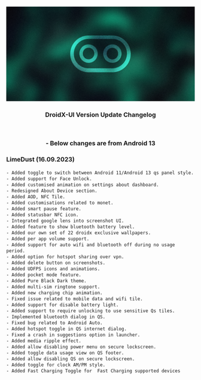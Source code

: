 ![Changelog](https://raw.githubusercontent.com/DroidX-UI-Devices/Official_Devices/13/banners/latest.png)
<h3 align="center"> DroidX-UI Version Update Changelog </h3> 

<br>
<h3 align="center">- Below changes are from Android 13 </h3> 

### LimeDust (16.09.2023)
```
- Added toggle to switch between Android 11/Android 13 qs panel style. 
- Added support for Face Unlock. 
- Added customised animation on settings about dashboard.
- Redesigned About Device section.
- Added AOD, NFC Tile. 
- Added customisations related to monet. 
- Added smart pause feature. 
- Added statusbar NFC icon. 
- Integrated google lens into screenshot UI. 
- Added feature to show bluetooth battery level. 
- Added our own set of 22 droidx exclusive wallpapers. 
- Added per app volume support. 
- Added support for auto wifi and bluetooth off during no usage period. 
- Added option for hotspot sharing over vpn. 
- Added delete button on screenshots. 
- Added UDFPS icons and animations.
- Added pocket mode feature.
- Added Pure Black Dark theme. 
- Added multi-sim ringtone support.
- Added new charging chip animation. 
- Fixed issue related to mobile data and wifi tile. 
- Added support for disable battery light. 
- Added support to require unlocking to use sensitive Qs tiles. 
- Implemented bluetooth dialog in QS. 
- Fixed bug related to Android Auto. 
- Added hotspot toggle in QS internet dialog.
- Fixed a crash in suggestions option in launcher. 
- Added media ripple effect. 
- Added allow disabling power menu on secure lockscreen. 
- Added toggle data usage view on QS footer. 
- Added allow disabling QS on secure lockscreen. 
- Added toggle for clock AM/PM style. 
- Added Fast Charging Toggle for  Fast Charging supported devices
```
